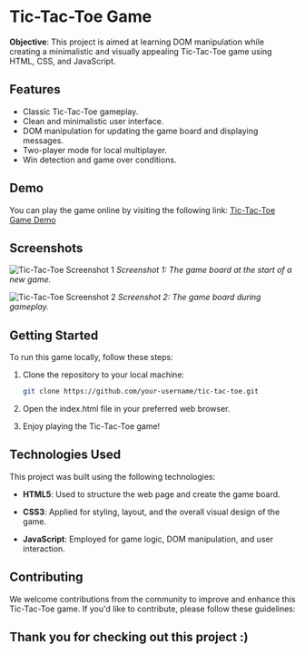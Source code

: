 # Tic-Tac-Toe Game

**Objective**: This project is aimed at learning DOM manipulation while creating a minimalistic and visually appealing Tic-Tac-Toe game using HTML, CSS, and JavaScript.

## Features

- Classic Tic-Tac-Toe gameplay.
- Clean and minimalistic user interface.
- DOM manipulation for updating the game board and displaying messages.
- Two-player mode for local multiplayer.
- Win detection and game over conditions.

## Demo

You can play the game online by visiting the following link: [Tic-Tac-Toe Game Demo](#)

## Screenshots

![Tic-Tac-Toe Screenshot 1](screenshots/screenshot1.png)
*Screenshot 1: The game board at the start of a new game.*

![Tic-Tac-Toe Screenshot 2](screenshots/screenshot2.png)
*Screenshot 2: The game board during gameplay.*

## Getting Started

To run this game locally, follow these steps:

1. Clone the repository to your local machine:

   ```bash
   git clone https://github.com/your-username/tic-tac-toe.git
   ```   
2. Open the index.html file in your preferred web browser.
3. Enjoy playing the Tic-Tac-Toe game!

## Technologies Used

This project was built using the following technologies:

- **HTML5**: Used to structure the web page and create the game board.

- **CSS3**: Applied for styling, layout, and the overall visual design of the game.

- **JavaScript**: Employed for game logic, DOM manipulation, and user interaction.

## Contributing

We welcome contributions from the community to improve and enhance this Tic-Tac-Toe game. If you'd like to contribute, please follow these guidelines:


## Thank you for checking out this project :)
